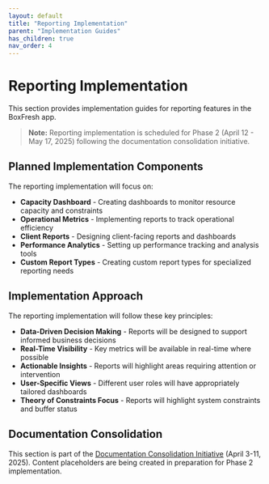 ```yaml
---
layout: default
title: "Reporting Implementation"
parent: "Implementation Guides"
has_children: true
nav_order: 4
---
```


# Reporting Implementation

This section provides implementation guides for reporting features in the BoxFresh app.

> **Note:** Reporting implementation is scheduled for Phase 2 (April 12 - May 17, 2025) following the documentation consolidation initiative.

## Planned Implementation Components

The reporting implementation will focus on:

- **Capacity Dashboard** - Creating dashboards to monitor resource capacity and constraints
- **Operational Metrics** - Implementing reports to track operational efficiency
- **Client Reports** - Designing client-facing reports and dashboards
- **Performance Analytics** - Setting up performance tracking and analysis tools
- **Custom Report Types** - Creating custom report types for specialized reporting needs

## Implementation Approach

The reporting implementation will follow these key principles:

- **Data-Driven Decision Making** - Reports will be designed to support informed business decisions
- **Real-Time Visibility** - Key metrics will be available in real-time where possible
- **Actionable Insights** - Reports will highlight areas requiring attention or intervention
- **User-Specific Views** - Different user roles will have appropriately tailored dashboards
- **Theory of Constraints Focus** - Reports will highlight system constraints and buffer status

## Documentation Consolidation

This section is part of the [Documentation Consolidation Initiative](../../consolidation/index.md) (April 3-11, 2025). Content placeholders are being created in preparation for Phase 2 implementation. 
